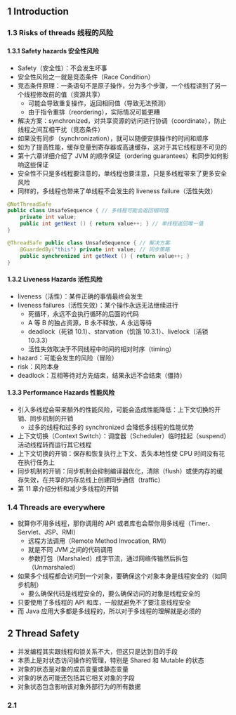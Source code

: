 ## 1 Introduction

### 1.3 Risks of threads 线程的风险

#### 1.3.1 Safety hazards 安全性风险

* Safety（安全性）：不会发生坏事
* 安全性风险之一就是竞态条件（Race Condition）
* 竞态条件原理：一条语句不是原子操作，分为多个步骤，一个线程读到了另一个线程修改前的值（资源共享）
  * 可能会导致重复操作，返回相同值（导致无法预测）
  * 由于指令重排（reordering），实际情况可能更糟
* 解决方案：synchronized，对共享资源的访问进行协调（coordinate），防止线程之间互相干扰（竞态条件）
* 如果没有同步（synchronization），就可以随便安排操作的时间和顺序
* 如为了提高性能，缓存变量到寄存器或高速缓存，这对于其它线程是不可见的
* 第十六章详细介绍了 JVM 的顺序保证（ordering guarantees）和同步如何影响这些保证
* 安全性不只是多线程要注意的，单线程也要注意，只是多线程带来了更多安全风险
* 同样的，多线程也带来了单线程不会发生的 liveness failure（活性失效）

```java
@NotThreadSafe
public class UnsafeSequence { // 多线程可能会返回相同值
    private int value;
    public int getNext () { return value++; } // 单线程返回唯一值
}

@ThreadSafe public class UnsafeSequence { // 解决方案
    @GuardedBy("this") private int value; // 同步策略
    public synchronized int getNext () { return value++; }
}
```

#### 1.3.2 Liveness Hazards 活性风险

* liveness（活性）：某件正确的事情最终会发生
* liveness failures（活性失效）：某个操作永远无法继续进行
  * 死循环，永远不会执行循环的后面的代码
  * A 等 B 的独占资源，B 永不释放，A 永远等待
  * deadlock（死锁 10.1）、starvation（饥饿 10.3.1）、livelock（活锁 10.3.3）
  * 活性失效取决于不同线程中时间的相对时序（timing）
* hazard：可能会发生的风险（冒险）
* risk：风险本身
* deadlock：互相等待对方先结束，结果永远不会结束（僵持）

#### 1.3.3 Performance Hazards 性能风险

* 引入多线程会带来额外的性能风险，可能会造成性能降低：上下文切换的开销、同步机制的开销
  * 过多的线程和过多的 synchronized 会降低多线程的性能优势
* 上下文切换（Context Switch）：调度器（Scheduler）临时挂起（suspend）活动线程转而运行其它线程
* 上下文切换的开销：保存和恢复执行上下文、丢失本地性使 CPU 时间没有花在执行任务上
* 同步机制的开销：同步机制会抑制编译器优化，清除（flush）或使内存的缓存失效，在共享的内存总线上创建同步通信（traffic）
* 第 11 章介绍分析和减少多线程的开销

### 1.4 Threads are everywhere

* 就算你不用多线程，那你调用的 API 或者库也会帮你用多线程（Timer、Servlet、JSP、RMI）
  * 远程方法调用（Remote Method Invocation, RMI）
  * 就是不同 JVM 之间的代码调用
  * 参数打包（Marshaled）成字节流，通过网络传输然后拆包（Unmarshaled）
* 如果多个线程都会访问到一个对象，要确保这个对象本身是线程安全的（如同步机制）
  * 要么确保代码是线程安全的，要么确保访问的对象是线程安全的
* 只要使用了多线程的 API 和库，一般就避免不了要注意线程安全
* 而 Java 应用大多都是多线程的，所以对于多线程的理解就是必须的

## 2 Thread Safety

* 并发编程其实跟线程和锁关系不大，但这只是达到目的手段
* 本质上是对状态访问操作的管理，特别是 Shared 和 Mutable 的状态
* 对象的状态是对象的成员变量或静态变量
* 对象的状态可能还包括其它相关对象的字段
* 对象状态包含影响该对象外部行为的所有数据

### 2.1

